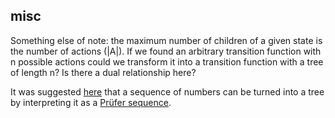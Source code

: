 ## misc

Something else of note: the maximum number of children of a given state is the number of actions (|A|). If we found an arbitrary transition function with n possible actions could we transform it into a transition function with a tree of length n? Is there a dual relationship here?

It was suggested [here](https://stackoverflow.com/a/14878580/4496839) that a sequence of numbers can be turned into a tree by interpreting it as a [Prüfer sequence](https://en.wikipedia.org/wiki/Pr%C3%BCfer_sequence). 
